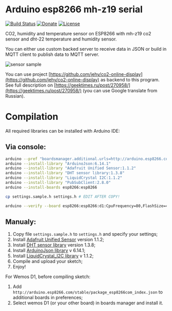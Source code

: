 # Arduino esp8266 mh-z19 serial

[![Build Status](https://github.com/jehy/arduino-esp8266-mh-z19-serial/actions/workflows/compile-sketch.yaml/badge.svg)](https://github.com/jehy/arduino-esp8266-mh-z19-serial/actions/workflows/compile-sketch.yaml)
[![Donate](https://img.shields.io/badge/Donate-PayPal-green.svg)](https://www.paypal.me/jehyrus)
[![License](https://img.shields.io/badge/License-BSD%202--Clause-orange.svg)](https://opensource.org/licenses/BSD-2-Clause)

CO2, humidity and temperature sensor on ESP8266 with mh-z19 co2 sensor and dht-22 temperature and humidity sensor.

You can either use custom backed server to receive data in JSON or build in MQTT client to publish data to MQTT server.

![sensor sample](https://github.com/jehy/arduino-esp8266-mh-z19-serial/raw/master/sensor.jpg)

You can use project [https://github.com/jehy/co2-online-display](https://github.com/jehy/co2-online-display) as backend to this program.
See full description on [https://geektimes.ru/post/270958/](https://geektimes.ru/post/270958/) (you can use Google translate from Russian).

# Compilation

All required libraries can be installed with Arduino IDE:

## Via console:

```bash
arduino --pref "boardsmanager.additional.urls=http://arduino.esp8266.com/stable/package_esp8266com_index.json" --save-prefs
arduino --install-library "ArduinoJson:6.14.1"
arduino --install-library "Adafruit Unified Sensor:1.1.2"
arduino --install-library "DHT sensor library:1.3.8"
arduino --install-library "LiquidCrystal I2C:1.1.2"
arduino --install-library "PubSubClient:2.8.0"
arduino --install-boards esp8266:esp8266

cp settings.sample.h settings.h # EDIT AFTER COPY!

arduino --verify --board esp8266:esp8266:d1:CpuFrequency=80,FlashSize=4M3M arduino-esp8266-mh-z19-serial.ino

```

## Manualy:

1. Copy file `settings.sample.h` to `settings.h` and specify your settings;
2. Install [Adafruit Unified Sensor](https://github.com/adafruit/Adafruit_Sensor) version 1.1.2;
3. Install [DHT sensor library](https://github.com/adafruit/DHT-sensor-library) version 1.3.8; 
4. Install [ArduinoJson library](https://arduinojson.org/) v 6.14.1;
5. Install [LiquidCrystal_I2C library](https://github.com/marcoschwartz/LiquidCrystal_I2C) v 1.1.2;
6. Compile and upload your sketch;
7. Enjoy!

For Wemos D1, before compiling sketch:

1. Add `http://arduino.esp8266.com/stable/package_esp8266com_index.json` to additional boards in preferences;
2. Select wemos D1 (or your other board) in boards manager and install it.
